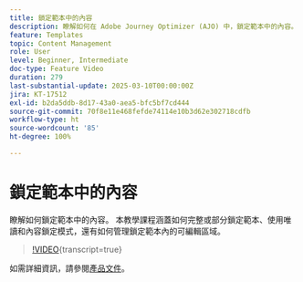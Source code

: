 ```yaml
---
title: 鎖定範本中的內容
description: 瞭解如何在 Adobe Journey Optimizer (AJO) 中，鎖定範本中的內容。 本教學課程涵蓋如何完整或部分鎖定範本、使用唯讀和內容鎖定模式，還有如何管理鎖定範本內的可編輯區域。
feature: Templates
topic: Content Management
role: User
level: Beginner, Intermediate
doc-type: Feature Video
duration: 279
last-substantial-update: 2025-03-10T00:00:00Z
jira: KT-17512
exl-id: b2da5ddb-8d17-43a0-aea5-bfc5bf7cd444
source-git-commit: 70f8e11e468fefde74114e10b3d62e302718cdfb
workflow-type: ht
source-wordcount: '85'
ht-degree: 100%

---
```


# 鎖定範本中的內容

瞭解如何鎖定範本中的內容。 本教學課程涵蓋如何完整或部分鎖定範本、使用唯讀和內容鎖定模式，還有如何管理鎖定範本內的可編輯區域。

>[!VIDEO](https://video.tv.adobe.com/v/3451591/?learn=on&enablevpops){transcript=true}

如需詳細資訊，請參閱[產品文件](https://experienceleague.adobe.com/zh-hant/docs/journey-optimizer/using/content-management/content-templates/content-locking)。
